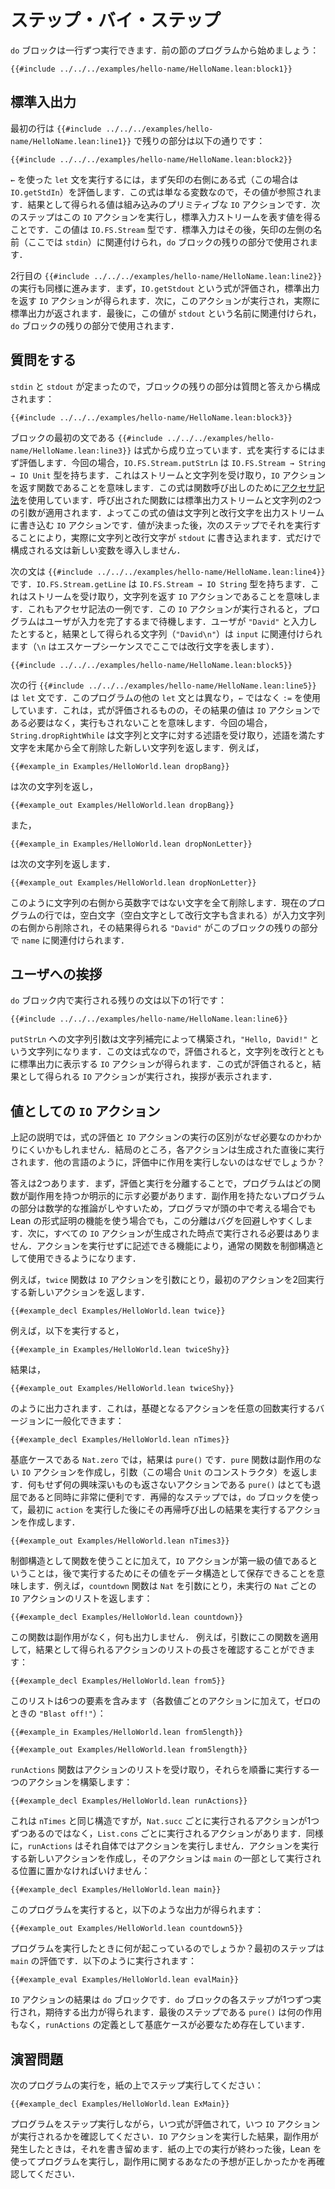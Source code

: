 <!-- # Step By Step -->

# ステップ・バイ・ステップ

<!-- A `do` block can be executed one line at a time.
Start with the program from the prior section: -->

`do` ブロックは一行ずつ実行できます．前の節のプログラムから始めましょう：

```lean
{{#include ../../../examples/hello-name/HelloName.lean:block1}}
```

<!-- ## Standard IO -->

## 標準入出力

<!-- The first line is `{{#include ../../../examples/hello-name/HelloName.lean:line1}}`, while the remainder is: -->

最初の行は `{{#include ../../../examples/hello-name/HelloName.lean:line1}}` で残りの部分は以下の通りです：

```lean
{{#include ../../../examples/hello-name/HelloName.lean:block2}}
```
<!-- To execute a `let` statement that uses a `←`, start by evaluating the expression to the right of the arrow (in this case, `IO.getStdIn`).
Because this expression is just a variable, its value is looked up.
The resulting value is a built-in primitive `IO` action.
The next step is to execute this `IO` action, resulting in a value that represents the standard input stream, which has type `IO.FS.Stream`.
Standard input is then associated with the name to the left of the arrow (here `stdin`) for the remainder of the `do` block. -->

`←` を使った `let` 文を実行するには，まず矢印の右側にある式（この場合は `IO.getStdIn`）を評価します．この式は単なる変数なので，その値が参照されます．結果として得られる値は組み込みのプリミティブな `IO` アクションです．次のステップはこの `IO` アクションを実行し，標準入力ストリームを表す値を得ることです．この値は `IO.FS.Stream` 型です．標準入力はその後，矢印の左側の名前（ここでは `stdin`）に関連付けられ，`do` ブロックの残りの部分で使用されます．

<!-- Executing the second line, `{{#include ../../../examples/hello-name/HelloName.lean:line2}}`, proceeds similarly.
First, the expression `IO.getStdout` is evaluated, yielding an `IO` action that will return the standard output.
Next, this action is executed, actually returning the standard output.
Finally, this value is associated with the name `stdout` for the remainder of the `do` block. -->

2行目の `{{#include ../../../examples/hello-name/HelloName.lean:line2}}` の実行も同様に進みます．まず，`IO.getStdout` という式が評価され，標準出力を返す `IO` アクションが得られます．次に，このアクションが実行され，実際に標準出力が返されます．最後に，この値が `stdout` という名前に関連付けられ，`do` ブロックの残りの部分で使用されます．

<!-- ## Asking a Question -->

## 質問をする

<!-- Now that `stdin` and `stdout` have been found, the remainder of the block consists of a question and an answer: -->

`stdin` と `stdout` が定まったので，ブロックの残りの部分は質問と答えから構成されます：

```lean
{{#include ../../../examples/hello-name/HelloName.lean:block3}}
```

<!-- The first statement in the block, `{{#include ../../../examples/hello-name/HelloName.lean:line3}}`, consists of an expression.
To execute an expression, it is first evaluated.
In this case, `IO.FS.Stream.putStrLn` has type `IO.FS.Stream → String → IO Unit`.
This means that it is a function that accepts a stream and a string, returning an `IO` action.
The expression uses [accessor notation](../getting-to-know/structures.md#behind-the-scenes) for a function call.
This function is applied to two arguments: the standard output stream and a string.
The value of the expression is an `IO` action that will write the string and a newline character to the output stream.
Having found this value, the next step is to execute it, which causes the string and newline to actually be written to `stdout`.
Statements that consist only of expressions do not introduce any new variables. -->

ブロックの最初の文である `{{#include ../../../examples/hello-name/HelloName.lean:line3}}` は式から成り立っています．式を実行するにはまず評価します．今回の場合，`IO.FS.Stream.putStrLn` は `IO.FS.Stream → String → IO Unit` 型を持ちます．これはストリームと文字列を受け取り，`IO` アクションを返す関数であることを意味します．この式は関数呼び出しのために[アクセサ記法](../getting-to-know/structures.md#behind-the-scenes)を使用しています．呼び出された関数には標準出力ストリームと文字列の2つの引数が適用されます．よってこの式の値は文字列と改行文字を出力ストリームに書き込む `IO` アクションです．値が決まった後，次のステップでそれを実行することにより，実際に文字列と改行文字が `stdout` に書き込まれます．式だけで構成される文は新しい変数を導入しません．

<!-- The next statement in the block is `{{#include ../../../examples/hello-name/HelloName.lean:line4}}`.
`IO.FS.Stream.getLine` has type `IO.FS.Stream → IO String`, which means that it is a function from a stream to an `IO` action that will return a string.
Once again, this is an example of accessor notation.
This `IO` action is executed, and the program waits until the user has typed a complete line of input.
Assume the user writes "`David`".
The resulting line (`"David\n"`) is associated with `input`, where the escape sequence `\n` denotes the newline character. -->

次の文は `{{#include ../../../examples/hello-name/HelloName.lean:line4}}` です．`IO.FS.Stream.getLine` は `IO.FS.Stream → IO String` 型を持ちます．これはストリームを受け取り，文字列を返す `IO` アクションであることを意味します．これもアクセサ記法の一例です．この `IO` アクションが実行されると，プログラムはユーザが入力を完了するまで待機します．ユーザが `"David"` と入力したとすると，結果として得られる文字列（`"David\n"`）は `input` に関連付けられます（`\n` はエスケープシーケンスでここでは改行文字を表します）．

```lean
{{#include ../../../examples/hello-name/HelloName.lean:block5}}
```

<!-- The next line, `{{#include ../../../examples/hello-name/HelloName.lean:line5}}`, is a `let` statement.
Unlike the other `let` statements in this program, it uses `:=` instead of `←`.
This means that the expression will be evaluated, but the resulting value need not be an `IO` action and will not be executed.
In this case, `String.dropRightWhile` takes a string and a predicate over characters and returns a new string from which all the characters at the end of the string that satisfy the predicate have been removed.
For example, -->

次の行 `{{#include ../../../examples/hello-name/HelloName.lean:line5}}` は `let` 文です．このプログラムの他の `let` 文とは異なり，`←` ではなく `:=` を使用しています．これは，式が評価されるものの，その結果の値は `IO` アクションである必要はなく，実行もされないことを意味します．今回の場合，`String.dropRightWhile` は文字列と文字に対する述語を受け取り，述語を満たす文字を末尾から全て削除した新しい文字列を返します．例えば，

```lean
{{#example_in Examples/HelloWorld.lean dropBang}}
```

<!-- yields -->

は次の文字列を返し，

```output info
{{#example_out Examples/HelloWorld.lean dropBang}}
```
<!-- and -->

また，

```lean
{{#example_in Examples/HelloWorld.lean dropNonLetter}}
```

<!-- yields -->

は次の文字列を返します．

```output info
{{#example_out Examples/HelloWorld.lean dropNonLetter}}
```
<!-- in which all non-alphanumeric characters have been removed from the right side of the string.
In the current line of the program, whitespace characters (including the newline) are removed from the right side of the input string, resulting in `"David"`, which is associated with `name` for the remainder of the block. -->

このように文字列の右側から英数字ではない文字を全て削除します．現在のプログラムの行では，空白文字（空白文字として改行文字も含まれる）が入力文字列の右側から削除され，その結果得られる `"David"` がこのブロックの残りの部分で `name` に関連付けられます．

<!-- ## Greeting the User -->

## ユーザへの挨拶

<!-- All that remains to be executed in the `do` block is a single statement: -->

`do` ブロック内で実行される残りの文は以下の1行です：

```lean
{{#include ../../../examples/hello-name/HelloName.lean:line6}}
```
<!-- The string argument to `putStrLn` is constructed via string interpolation, yielding the string `"Hello, David!"`.
Because this statement is an expression, it is evaluated to yield an `IO` action that will print this string with a newline to standard output.
Once the expression has been evaluated, the resulting `IO` action is executed, resulting in the greeting. -->

`putStrLn` への文字列引数は文字列補完によって構築され，`"Hello, David!"` という文字列になります．この文は式なので，評価されると，文字列を改行とともに標準出力に表示する `IO` アクションが得られます．この式が評価されると，結果として得られる `IO` アクションが実行され，挨拶が表示されます．

<!-- ## `IO` Actions as Values -->

## 値としての `IO` アクション

<!-- In the above description, it can be difficult to see why the distinction between evaluating expressions and executing `IO` actions is necessary.
After all, each action is executed immediately after it is produced.
Why not simply carry out the effects during evaluation, as is done in other languages? -->

上記の説明では，式の評価と `IO` アクションの実行の区別がなぜ必要なのかわかりにくいかもしれません．結局のところ，各アクションは生成された直後に実行されます．他の言語のように，評価中に作用を実行しないのはなぜでしょうか？

<!-- The answer is twofold.
First off, separating evaluation from execution means that programs must be explicit about which functions can have side effects.
Because the parts of the program that do not have effects are much more amenable to mathematical reasoning, whether in the heads of programmers or using Lean's facilities for formal proof, this separation can make it easier to avoid bugs.
Secondly, not all `IO` actions need be executed at the time that they come into existence.
The ability to mention an action without carrying it out allows ordinary functions to be used as control structures. -->

答えは2つあります．まず，評価と実行を分離することで，プログラムはどの関数が副作用を持つか明示的に示す必要があります．副作用を持たないプログラムの部分は数学的な推論がしやすいため，プログラマが頭の中で考える場合でも Lean の形式証明の機能を使う場合でも，この分離はバグを回避しやすくします．次に，すべての `IO` アクションが生成された時点で実行される必要はありません．アクションを実行せずに記述できる機能により，通常の関数を制御構造として使用できるようになります．


<!-- For instance, the function `twice` takes an `IO` action as its argument, returning a new action that will execute the first one twice. -->

例えば，`twice` 関数は `IO` アクションを引数にとり，最初のアクションを2回実行する新しいアクションを返します．

```lean
{{#example_decl Examples/HelloWorld.lean twice}}
```
<!-- For instance, executing -->

例えば，以下を実行すると，

```lean
{{#example_in Examples/HelloWorld.lean twiceShy}}
```
<!-- results in -->

結果は，

```output info
{{#example_out Examples/HelloWorld.lean twiceShy}}
```
<!-- being printed.
This can be generalized to a version that runs the underlying action any number of times: -->

のように出力されます．これは，基礎となるアクションを任意の回数実行するバージョンに一般化できます：

```lean
{{#example_decl Examples/HelloWorld.lean nTimes}}
```
<!-- In the base case for `Nat.zero`, the result is `pure ()`.
The function `pure` creates an `IO` action that has no side effects, but returns `pure`'s argument, which in this case is the constructor for `Unit`.
As an action that does nothing and returns nothing interesting, `pure ()` is at the same time utterly boring and very useful.
In the recursive step, a `do` block is used to create an action that first executes `action` and then executes the result of the recursive call.
Executing `{{#example_in Examples/HelloWorld.lean nTimes3}}` causes the following output: -->

基底ケースである `Nat.zero` では，結果は `pure()` です．`pure` 関数は副作用のない `IO` アクションを作成し，引数（この場合 `Unit` のコンストラクタ）を返します．何もせず何の興味深いものも返さないアクションである `pure()` はとても退屈であると同時に非常に便利です．再帰的なステップでは，`do` ブロックを使って，最初に `action` を実行した後にその再帰呼び出しの結果を実行するアクションを作成します．

```output info
{{#example_out Examples/HelloWorld.lean nTimes3}}
```

<!-- In addition to using functions as control structures, the fact that `IO` actions are first-class values means that they can be saved in data structures for later execution.
For instance, the function `countdown` takes a `Nat` and returns a list of unexecuted `IO` actions, one for each `Nat`: -->

制御構造として関数を使うことに加えて，`IO` アクションが第一級の値であるということは，後で実行するためにその値をデータ構造として保存できることを意味します．例えば，`countdown` 関数は `Nat` を引数にとり，未実行の `Nat` ごとの `IO` アクションのリストを返します：

```lean
{{#example_decl Examples/HelloWorld.lean countdown}}
```
<!-- This function has no side effects, and does not print anything.
For example, it can be applied to an argument, and the length of the resulting list of actions can be checked: -->

この関数は副作用がなく，何も出力しません．
例えば，引数にこの関数を適用して，結果として得られるアクションのリストの長さを確認することができます：

```lean
{{#example_decl Examples/HelloWorld.lean from5}}
```
<!-- This list contains six elements (one for each number, plus a `"Blast off!"` action for zero): -->

このリストは6つの要素を含みます（各数値ごとのアクションに加えて，ゼロのときの `"Blast off!"`）：

```lean
{{#example_in Examples/HelloWorld.lean from5length}}
```
```output info
{{#example_out Examples/HelloWorld.lean from5length}}
```

<!-- The function `runActions` takes a list of actions and constructs a single action that runs them all in order: -->

`runActions` 関数はアクションのリストを受け取り，それらを順番に実行する一つのアクションを構築します：

```lean
{{#example_decl Examples/HelloWorld.lean runActions}}
```
<!-- Its structure is essentially the same as that of `nTimes`, except instead of having one action that is executed for each `Nat.succ`, the action under each `List.cons` is to be executed.
Similarly, `runActions` does not itself run the actions.
It creates a new action that will run them, and that action must be placed in a position where it will be executed as a part of `main`: -->

これは `nTimes` と同じ構造ですが，`Nat.succ` ごとに実行されるアクションが1つずつあるのではなく，`List.cons` ごとに実行されるアクションがあります．同様に，`runActions` はそれ自体ではアクションを実行しません．アクションを実行する新しいアクションを作成し，そのアクションは `main` の一部として実行される位置に置かなければいけません：

```lean
{{#example_decl Examples/HelloWorld.lean main}}
```
<!-- Running this program results in the following output: -->

このプログラムを実行すると，以下のような出力が得られます：

```output info
{{#example_out Examples/HelloWorld.lean countdown5}}
```

<!-- What happens when this program is run?
The first step is to evaluate `main`. That occurs as follows: -->

プログラムを実行したときに何が起こっているのでしょうか？最初のステップは `main` の評価です．以下のように実行されます：

```lean
{{#example_eval Examples/HelloWorld.lean evalMain}}
```
<!-- The resulting `IO` action is a `do` block.
Each step of the `do` block is then executed, one at a time, yielding the expected output.
The final step, `pure ()`, does not have any effects, and it is only present because the definition of `runActions` needs a base case. -->

`IO` アクションの結果は `do` ブロックです．`do` ブロックの各ステップが1つずつ実行され，期待する出力が得られます．最後のステップである `pure()` は何の作用もなく，`runActions` の定義として基底ケースが必要なため存在しています．

<!-- ## Exercise -->

## 演習問題

<!-- Step through the execution of the following program on a piece of paper: -->

次のプログラムの実行を，紙の上でステップ実行してください：

```lean
{{#example_decl Examples/HelloWorld.lean ExMain}}
```
<!-- While stepping through the program's execution, identify when an expression is being evaluated and when an `IO` action is being executed.
When executing an `IO` action results in a side effect, write it down.
After doing this, run the program with Lean and double-check that your predictions about the side effects were correct. -->

プログラムをステップ実行しながら，いつ式が評価されて，いつ `IO` アクションが実行されるかを確認してください．`IO` アクションを実行した結果，副作用が発生したときは，それを書き留めます．紙の上での実行が終わった後，Lean を使ってプログラムを実行し，副作用に関するあなたの予想が正しかったかを再確認してください．
